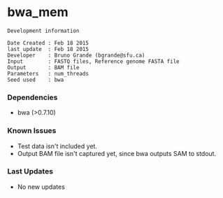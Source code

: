 # bwa_mem

```
Development information

Date Created : Feb 18 2015
last update  : Feb 18 2015
Developer    : Bruno Grande (bgrande@sfu.ca)
Input        : FASTQ files, Reference genome FASTA file
Output       : BAM file 
Parameters   : num_threads
Seed used    : bwa
```

### Dependencies

- bwa (>0.7.10)

### Known Issues

- Test data isn't included yet. 
- Output BAM file isn't captured yet, since bwa outputs SAM to stdout.

### Last Updates

- No new updates
